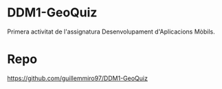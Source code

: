 # DDM1-GeoQuiz
Primera activitat de l'assignatura Desenvolupament d'Aplicacions Mòbils.

# Repo
https://github.com/guillemmiro97/DDM1-GeoQuiz